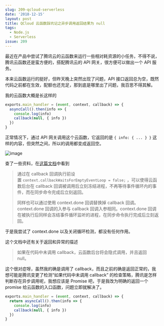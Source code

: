 ```yaml
---
slug: 209-qcloud-serverless
date: '2018-12-15'
layout: post
title: QCloud 云函数踩坑记之异步调用返回结果为 null
tags:
  - Node.js
  - Serverless
issue: 209
---
```



最近在产品中尝试了腾讯云的云函数来运行一些相对耗资源的小任务，不得不说，腾讯云函数还是蛮方便的，搭配腾讯云的 API 网关，很方便可以做出一个 API 服务。

本来云函数运行的挺好，但昨天晚上突然出现了问题，API 接口返回总为空，既然代码之前都在生效，配额也还充足，那到底是哪里出了问题，我百思不得其解。

我的云函数大概是长这样的

```javascript
exports.main_handler = (event, context, callback) => {
  asyncCall().then(info => {
    console.log(info)
    callback(null, { info })
  })
}
```

正常情况下，通过 API 网关调用这个云函数，它返回的是 `{ info: { ... } }` 这样的内容，但突然之间，所以的调用都变成返回空。

![image](https://github.com/greatghoul/greatghoul.github.io/assets/208966/9949f033-3a56-4f7b-8c45-fdda1bb61fb6)

查了一些资料，在[这篇文档](https://cloud.tencent.com/document/product/583/11060)中看到

> 通过在 callback 回调执行前设置 `context.callbackWaitsForEmptyEventLoop = false;` ，可以使得云函数后台在 callback 回调被调用后立刻冻结进程，不再等待事件循环内的事件，而在同步命令完成后立刻返回。
> 
> 同样也可以通过使用 context.done 回调替换掉 callback 回调。context.done 回调的入参与 callback 回调入参相同。context.done 回调在被执行后同样会冻结事件循环监听的进程，在同步命令执行完成后立刻返回。

于是我尝试了 context.done 以及关闭循环检测，都没有任何作用。

这个文档中还有关于返回和异常的描述

> 如果在代码中未调用 callback，云函数后台将会隐式调用，并且返回 null。

这个很对症呀，虽然我的确是调用了 callback，而且之前的确是返回正常的，我想可能是腾讯变更了检测“如果代码中未调用 callback” 的检查策略，腾讯是怎样判断存在异步调用呢，我想应该是 Promise 吧，于是我改为明确的返回一个 promise 给云函数的入口函数，问题立即就解决了。

```javascript
exports.main_handler = (event, context, callback) => {
  return asyncCall().then(info => {
    console.log(info)
    callback(null, { info })
  })
}
```
